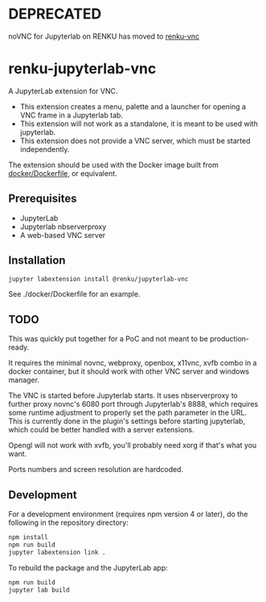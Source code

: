# DEPRECATED

noVNC for Jupyterlab on RENKU has moved to [renku-vnc](https://github.com/SwissDataScienceCenter/renku-vnc)

# renku-jupyterlab-vnc

A JupyterLab extension for VNC.

* This extension creates a menu, palette and a launcher for opening a VNC frame in a Jupyterlab tab. 
* This extension will not work as a standalone, it is meant to be used with jupyterlab.
* This extension does not provide a VNC server, which must be started independently.

The extension should be used with the Docker image built from [docker/Dockerfile](./docker/Dockerfile#L25), or equivalent.

## Prerequisites

* JupyterLab
* Jupyterlab nbserverproxy
* A web-based VNC server

## Installation

```bash
jupyter labextension install @renku/jupyterlab-vnc
```

See ./docker/Dockerfile for an example.

## TODO

This was quickly put together for a PoC and not meant to be production-ready.

It requires the minimal novnc, webproxy, openbox, x11vnc, xvfb combo in a docker container, but it should work with other VNC server and windows manager.

The VNC is started before Jupyterlab starts. It uses nbserverproxy to further proxy novnc's 6080 port through Jupyterlab's 8888, which requires some runtime adjustment to properly set the path parameter in the URL. This is currently done in the plugin's settings before starting jupyterlab, which could be better handled with a server extensions.

Opengl will not work with xvfb, you'll probably need xorg if that's what you want.

Ports numbers and screen resolution are hardcoded.

## Development

For a development environment (requires npm version 4 or later), do the following in the repository directory:

```bash
npm install
npm run build
jupyter labextension link .
```

To rebuild the package and the JupyterLab app:

```bash
npm run build
jupyter lab build
```

